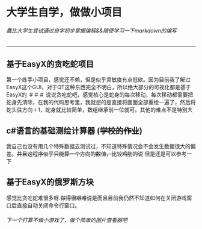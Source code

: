 # 大学生自学，做做小项目

###### *蠢比大学生尝试通过自学初步掌握编程&&随便学习一下markdown的编写*
---
## 基于EasyX的贪吃蛇项目
第一个练手小项目，感觉还不赖，但是似乎灵敏度有点低欸。因为目前我了解过EasyX这个GUI，对于QT这种东西完全不明白，所以绝大部分的可视化都是基于EasyX的
＃＃＃ 说说贪吃蛇吧，感觉核心是蛇身的每次移动，每次移动都需要把蛇身先清除，在我的代码思考里，我就想的是直接将画面全部重绘一遍了，然后将蛇头往方向＋1，蛇身就比较简单，数组继承前一位就可。其他的难点不是特别大
## c#语言的基础测绘计算器 (<s>学校的作业</s>)
我自己也没有用几个特殊数据去测试过，不知道特殊情况会不会发生数据很大的偏差。<s>并且这程序似乎只能算一个方向的数值，比较鸡肋的说</s>
但是还是可以参考一下
## 基于EasyX的俄罗斯方块
感觉比贪吃蛇难很多呀.<s>做得很艰难说是</s>而且目前我仍然不知道如何在关闭游戏窗口后直接自动关闭命令行窗口。
###### *下一个打算不做小游戏了，做个简单的图片查看器吧*
